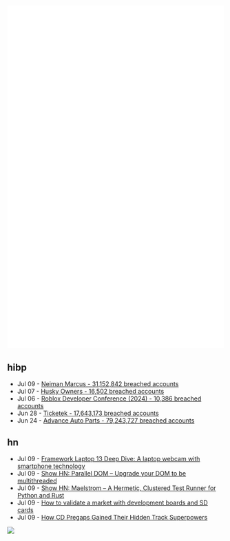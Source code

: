 ![Metrics](https://raw.githubusercontent.com/phixion/phixion/master/metrics.svg)

## hibp

<!--
for https://github.com/phixion/phixion/blob/main/.github/workflows/feeds.yml
-->
<!--START_SECTION:haveibeenpwnd-->
- Jul 09 - [Neiman Marcus - 31,152,842 breached accounts](https://haveibeenpwned.com/PwnedWebsites#NeimanMarcus)
- Jul 07 - [Husky Owners - 16,502 breached accounts](https://haveibeenpwned.com/PwnedWebsites#HuskyOwners)
- Jul 06 - [Roblox Developer Conference (2024) - 10,386 breached accounts](https://haveibeenpwned.com/PwnedWebsites#RobloxDeveloperConference2024)
- Jun 28 - [Ticketek - 17,643,173 breached accounts](https://haveibeenpwned.com/PwnedWebsites#Ticketek)
- Jun 24 - [Advance Auto Parts - 79,243,727 breached accounts](https://haveibeenpwned.com/PwnedWebsites#AdvanceAutoParts)
<!--END_SECTION:haveibeenpwnd-->

## hn

<!--
for https://github.com/phixion/phixion/blob/main/.github/workflows/feeds.yml
-->
<!--START_SECTION:hn-->
- Jul 09 - [Framework Laptop 13 Deep Dive: A laptop webcam with smartphone technology](https://frame.work/blog/framework-laptop-13-deep-dive---a-laptop-webcam-with-smartphone-technology)
- Jul 09 - [Show HN: Parallel DOM – Upgrade your DOM to be multithreaded](https://www.pdom.dev/)
- Jul 09 - [Show HN: Maelstrom – A Hermetic, Clustered Test Runner for Python and Rust](https://github.com/maelstrom-software/maelstrom)
- Jul 09 - [How to validate a market with development boards and SD cards](https://flyingcarcomputer.com/posts/how-to-validate-market-with-development-board/)
- Jul 09 - [How CD Pregaps Gained Their Hidden Track Superpowers](https://tedium.co/2024/07/06/compact-disc-pregap-history/)
<!--END_SECTION:hn-->

<!--
for https://yhype.me
-->
![](https://hit.yhype.me/github/profile?user_id=13013670)
